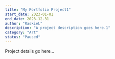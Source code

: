 ```yaml
---
title: "My Portfolio Project1"
start_date: 2023-01-01
end_date: 2023-12-31
author: "RaskieL"
description: "A project description goes here.1"
category: "Art"
status: "Paused"
---
```

Project details go here...